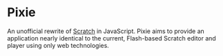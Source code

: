 # Pixie

An unofficial rewrite of [Scratch][] in JavaScript. Pixie aims to provide an application nearly identical to the current, Flash-based Scratch editor and player using only web technologies.

[scratch]: https://scratch.mit.edu
